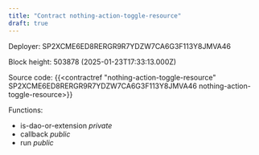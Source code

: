 ```yaml
---
title: "Contract nothing-action-toggle-resource"
draft: true
---
```

Deployer: SP2XCME6ED8RERGR9R7YDZW7CA6G3F113Y8JMVA46


 



Block height: 503878 (2025-01-23T17:33:13.000Z)

Source code: {{<contractref "nothing-action-toggle-resource" SP2XCME6ED8RERGR9R7YDZW7CA6G3F113Y8JMVA46 nothing-action-toggle-resource>}}

Functions:

* is-dao-or-extension _private_
* callback _public_
* run _public_

